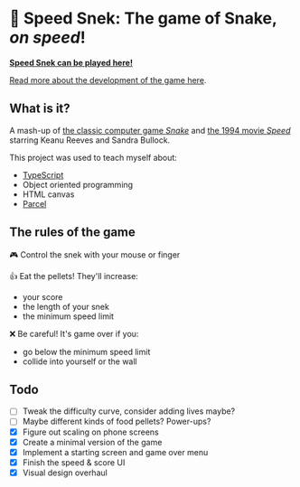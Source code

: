 # 🐍 Speed Snek: The game of Snake, _on speed_!

[**Speed Snek can be played here!**](https://thekakkun.github.io/speed-snek/)

[Read more about the development of the game here](https://thekakkun.github.io/blog?tag=speed+snek).

## What is it?

A mash-up of [the classic computer game _Snake_](<https://en.wikipedia.org/wiki/Snake_(video_game_genre)>) and [the 1994 movie _Speed_](<https://en.wikipedia.org/wiki/Speed_(1994_film)>) starring Keanu Reeves and Sandra Bullock.

This project was used to teach myself about:

- [TypeScript](https://www.typescriptlang.org/)
- Object oriented programming
- HTML canvas
- [Parcel](https://parceljs.org/)

## The rules of the game

🎮 Control the snek with your mouse or finger

👍 Eat the pellets! They'll increase:

- your score
- the length of your snek
- the minimum speed limit

❌ Be careful! It's game over if you:

- go below the minimum speed limit
- collide into yourself or the wall

## Todo

- [ ] Tweak the difficulty curve, consider adding lives maybe?
- [ ] Maybe different kinds of food pellets? Power-ups?
- [x] Figure out scaling on phone screens
- [x] Create a minimal version of the game
- [x] Implement a starting screen and game over menu
- [x] Finish the speed & score UI
- [x] Visual design overhaul
